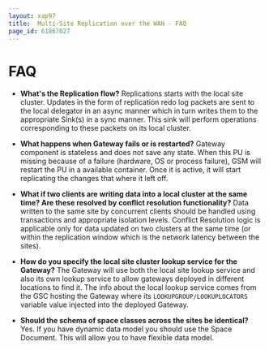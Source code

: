 ```yaml
---
layout: xap97
title:  Multi-Site Replication over the WAN - FAQ
page_id: 61867027
---
```


# FAQ

- **What's the Replication flow?**
Replications starts with the local site cluster. Updates in the form of replication redo log packets are sent to the local delegator in an async manner which in turn writes them to the appropriate Sink(s) in a sync manner. This sink will perform operations corresponding to these packets on its local cluster.

- **What happens when Gateway fails or is restarted?**
Gateway component is stateless and does not save any state. When this PU is missing because of a failure (hardware, OS or process failure), GSM will restart the PU in a available container. Once it is active, it will start replicating the changes that where it left off.

- **What if two clients are writing data into a local cluster at the same time? Are these resolved by conflict resolution functionality?**
Data written to the same site by concurrent clients should be handled using transactions and appropriate isolation levels. Conflict Resolution logic is applicable only for data updated on two clusters at the same time (or within the replication window which is the network latency between the sites).

- **How do you specify the local site cluster lookup service for the Gateway?**
The Gateway will use both the local site lookup service and also its own lookup service to allow gateways deployed in different locations to find it.
The info about the local lookup service comes from the GSC hosting the Gateway where its `LOOKUPGROUP/LOOKUPLOCATORS` variable value injected into the deployed Gateway.

- **Should the schema of space classes across the sites be identical?**
Yes. If you have dynamic data model you should use the Space Document. This will allow you to have flexible data model.
